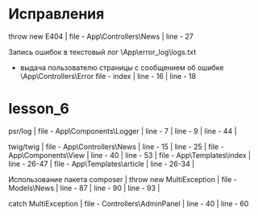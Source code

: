 # Исправления

throw new E404 | 
file - App\Controllers\News | 
line - 27 

Запись ошибок в текстовый лог 
\App\error_log\logs.txt 
+ выдача пользователю страницы с сообщением об ошибке 
\App\Controllers\Error 
file - index | 
line - 16 | 
line - 18 

# lesson_6

psr/log | 
file - App\Components\Logger | 
line - 7 | 
line - 9 | 
line - 44 | 

twig/twig | 
file - App\Controllers\News | 
line - 15 | 
line - 25 | 
file - App\Components\View | 
line - 40 | 
line - 53 | 
file - App\Templates\index | 
line - 26-47 | 
file - App\Templates\article | 
line - 26-34 | 

Использование пакета composer | 
throw new MultiException | 
file - Models\News | 
line - 87 | 
line - 90 | 
line - 93 | 

catch MultiException | 
file - Controllers\AdminPanel | 
line - 40 | 
line - 60 